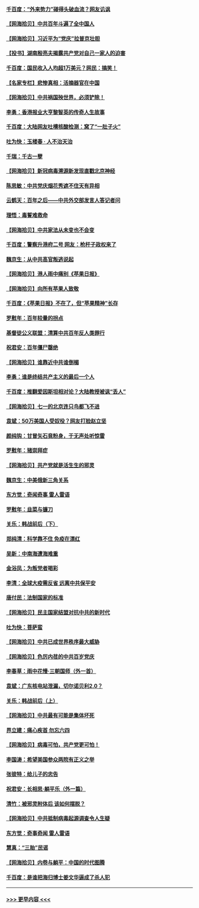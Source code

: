 #### [千百度：“外来势力”碰得头破血流？网友讥讽](../pages/nsc993/n13064878.md?t=07032251) 
#### [【网海拾贝】中共百年斗遍了全中国人](../pages/nsc993/n13060020.md?t=07032251) 
#### [【网海拾贝】习近平为“党庆”拉普京壮胆](../pages/nsc993/n13057781.md?t=07032251) 
#### [【投书】湖南殷亮夫揭露共产党对自己一家人的迫害](../pages/nsc993/n13057744.md?t=07032251) 
#### [千百度：国民收入人均超1万美元？网民：搞笑！](../pages/nsc993/n13057692.md?t=07032251) 
#### [【名家专栏】悲惨真相：活摘器官在中国](../pages/nsc993/n13056611.md?t=07032251) 
#### [【网海拾贝】中共祸国殃世界，必须铲除！](../pages/nsc993/n13056011.md?t=07032251) 
#### [李勇：香港报业大亨黎智英的传奇人生故事](../pages/nsc993/n13055258.md?t=07032251) 
#### [千百度：大陆网友吐槽核酸检测：窝了“一肚子火”](../pages/nsc993/n13055194.md?t=07032251) 
#### [吐为快：玉楼春 · 人不治天治](../pages/nsc993/n13054028.md?t=07032251) 
#### [千瑞：千古一孽](../pages/nsc993/n13054016.md?t=07032251) 
#### [【网海拾贝】新冠病毒溯源新发现直戳北京神经](../pages/nsc993/n13052425.md?t=07032251) 
#### [陈思敏：中共党庆烟花秀遮不住天有异相](../pages/nsc993/n13052020.md?t=07032251) 
#### [云鹤天：百年之后——中共外交部发言人答记者问](../pages/nsc993/n13051604.md?t=07032251) 
#### [理悟：毒誓难救命](../pages/nsc993/n13051601.md?t=07032251) 
#### [【网海拾贝】中共家法从未变也不会变](../pages/nsc993/n13050366.md?t=07032251) 
#### [千百度：警察升港府二号 网友：枪杆子政权来了](../pages/nsc993/n13050261.md?t=07032251) 
#### [魏京生：从中共高官叛逃说起](../pages/nsc993/n13048997.md?t=07032251) 
#### [【网海拾贝】港人雨中痛别《苹果日报》](../pages/nsc993/n13048941.md?t=07032251) 
#### [【网海拾贝】向所有苹果人致敬](../pages/nsc993/n13046795.md?t=07032251) 
#### [千百度：《苹果日报》不在了，但“苹果精神”长存](../pages/nsc993/n13046703.md?t=07032251) 
#### [罗慰年：百年较量的拐点](../pages/nsc993/n13046542.md?t=07032251) 
#### [基督徒公义联盟：清算中共百年反人类罪行](../pages/nsc993/n13046499.md?t=07032251) 
#### [祝君安：百年僵尸罄绝](../pages/nsc993/n13045595.md?t=07032251) 
#### [【网海拾贝】谁靠近中共谁倒楣](../pages/nsc993/n13044667.md?t=07032251) 
#### [李勇：谁是终结共产主义的最后一个人](../pages/nsc993/n13044397.md?t=07032251) 
#### [千百度：推翻爱因斯坦相对论？大陆教授被讽“丢人”](../pages/nsc993/n13043908.md?t=07032251) 
#### [【网海拾贝】七一的北京连只鸟都飞不进](../pages/nsc993/n13041377.md?t=07032251) 
#### [袁斌：50万美国人受奴役？网友打脸赵立坚](../pages/nsc993/n13041330.md?t=07032251) 
#### [颜纯钩：甘冒矢石竟粉身，于无声处听惊雷](../pages/nsc993/n13041140.md?t=07032251) 
#### [罗慰年：猪崇拜症](../pages/nsc993/n13041071.md?t=07032251) 
#### [【网海拾贝】共产党就是活生生的邪灵](../pages/nsc993/n13036627.md?t=07032251) 
#### [魏京生：中美俄新三角关系](../pages/nsc993/n13035986.md?t=07032251) 
#### [东方觉：奇闻奇事 雷人雷语](../pages/nsc993/n13035878.md?t=07032251) 
#### [罗慰年：韭菜与镰刀](../pages/nsc993/n13034374.md?t=07032251) 
#### [关乐：韩战前后（下）](../pages/nsc993/n13034113.md?t=07032251) 
#### [郑纯清：科学靠不住 免疫在漂红](../pages/nsc993/n13034093.md?t=07032251) 
#### [吴新：中南海遭海难重](../pages/nsc993/n13034084.md?t=07032251) 
#### [金浴凤：为叛党者喝彩](../pages/nsc993/n13034058.md?t=07032251) 
#### [李清：全球大疫需反省 远离中共保平安](../pages/nsc993/n13033784.md?t=07032251) 
#### [唐付民：法制国家的标准](../pages/nsc993/n13032944.md?t=07032251) 
#### [【网海拾贝】民主国家结盟对抗中共的新时代](../pages/nsc993/n13031717.md?t=07032251) 
#### [吐为快：菩萨蛮](../pages/nsc993/n13030033.md?t=07032251) 
#### [【网海拾贝】中共已成世界秩序最大威胁](../pages/nsc993/n13028138.md?t=07032251) 
#### [【网海拾贝】色厉内荏的中共百岁党庆](../pages/nsc993/n13025582.md?t=07032251) 
#### [李春草：雨中花慢‧三朝国师（外一首）](../pages/nsc993/n13025567.md?t=07032251) 
#### [袁斌：广东核电站泄漏，切尔诺贝利2.0？](../pages/nsc993/n13025475.md?t=07032251) 
#### [关乐：韩战前后（上）](../pages/nsc993/n13025387.md?t=07032251) 
#### [【网海拾贝】中共最有可能是集体坏死](../pages/nsc993/n13023101.md?t=07032251) 
#### [界立建：痛心疾首 勿忘六四](../pages/nsc993/n13022339.md?t=07032251) 
#### [【网海拾贝】病毒可怕，共产党更可怕！](../pages/nsc993/n13020728.md?t=07032251) 
#### [李国涛：希望美国参众两院有正义之举](../pages/nsc993/n13020674.md?t=07032251) 
#### [张彼特：给儿子的忠告](../pages/nsc993/n13018934.md?t=07032251) 
#### [祝君安：长相思‧躺平乐（外一篇）](../pages/nsc993/n13018923.md?t=07032251) 
#### [清竹：被邪灵附体后 该如何摆脱？](../pages/nsc993/n13018877.md?t=07032251) 
#### [【网海拾贝】中共抵制病毒起源调查令人生疑](../pages/nsc993/n13017785.md?t=07032251) 
#### [东方觉：奇事奇闻 雷人雷语](../pages/nsc993/n13017577.md?t=07032251) 
#### [慧真：“三胎”民谣](../pages/nsc993/n13017394.md?t=07032251) 
#### [【网海拾贝】内卷与躺平：中国的时代图腾](../pages/nsc993/n13016128.md?t=07032251) 
#### [千百度：是谁把海归博士姜文华逼成了杀人犯](../pages/nsc993/n13015218.md?t=07032251) 

----
#### [ >>> 更早内容 <<< ](../indexes/nsc993-earlier.md)
